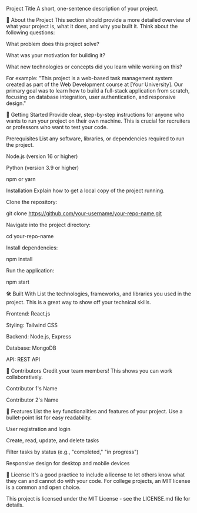 Project Title
A short, one-sentence description of your project.

📝 About the Project
This section should provide a more detailed overview of what your project is, what it does, and why you built it. Think about the following questions:

What problem does this project solve?

What was your motivation for building it?

What new technologies or concepts did you learn while working on this?

For example: "This project is a web-based task management system created as part of the Web Development course at [Your University]. Our primary goal was to learn how to build a full-stack application from scratch, focusing on database integration, user authentication, and responsive design."

🚀 Getting Started
Provide clear, step-by-step instructions for anyone who wants to run your project on their own machine. This is crucial for recruiters or professors who want to test your code.

Prerequisites
List any software, libraries, or dependencies required to run the project.

Node.js (version 16 or higher)

Python (version 3.9 or higher)

npm or yarn

Installation
Explain how to get a local copy of the project running.

Clone the repository:

git clone https://github.com/your-username/your-repo-name.git

Navigate into the project directory:

cd your-repo-name

Install dependencies:

npm install

Run the application:

npm start

🛠️ Built With
List the technologies, frameworks, and libraries you used in the project. This is a great way to show off your technical skills.

Frontend: React.js

Styling: Tailwind CSS

Backend: Node.js, Express

Database: MongoDB

API: REST API

👥 Contributors
Credit your team members! This shows you can work collaboratively.

Contributor 1's Name

Contributor 2's Name

📌 Features
List the key functionalities and features of your project. Use a bullet-point list for easy readability.

User registration and login

Create, read, update, and delete tasks

Filter tasks by status (e.g., "completed," "in progress")

Responsive design for desktop and mobile devices

📄 License
It's a good practice to include a license to let others know what they can and cannot do with your code. For college projects, an MIT license is a common and open choice.

This project is licensed under the MIT License - see the LICENSE.md file for details.
